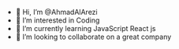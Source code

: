 - 👋 Hi, I’m @AhmadAlArezi
- 👀 I’m interested in Coding
- 🌱 I’m currently learning JavaScript React js
- 💞️ I’m looking to collaborate on a great company

